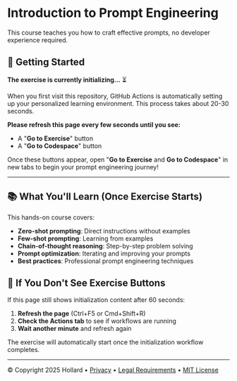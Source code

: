 # Introduction to Prompt Engineering

This course teaches you how to craft effective prompts, no developer experience required.

## 🚀 Getting Started

**The exercise is currently initializing...** ⏳

When you first visit this repository, GitHub Actions is automatically setting up your personalized learning environment. This process takes about 20-30 seconds.

**Please refresh this page every few seconds until you see:**
- A "**Go to Exercise**" button 
- A "**Go to Codespace**" button

Once these buttons appear, open "**Go to Exercise** and **Go to Codespace**" in new tabs to begin your prompt engineering journey!

---

## 📚 What You'll Learn (Once Exercise Starts)

This hands-on course covers:

- **Zero-shot prompting**: Direct instructions without examples
- **Few-shot prompting**: Learning from examples  
- **Chain-of-thought reasoning**: Step-by-step problem solving
- **Prompt optimization**: Iterating and improving your prompts
- **Best practices**: Professional prompt engineering techniques

## 🔄 If You Don't See Exercise Buttons

If this page still shows initialization content after 60 seconds:

1. **Refresh the page** (Ctrl+F5 or Cmd+Shift+R)
2. **Check the Actions tab** to see if workflows are running
3. **Wait another minute** and refresh again

The exercise will automatically start once the initialization workflow completes.

---

&copy; Copyright 2025 Hollard &bull; [Privacy](https://www.hollard.co.za/our-world/company-overview/hollard-privacy) &bull; [Legal Requirements](https://www.hollard.co.za/our-world/company-overview/legal-requirements) &bull; [MIT License](https://gh.io/mit)